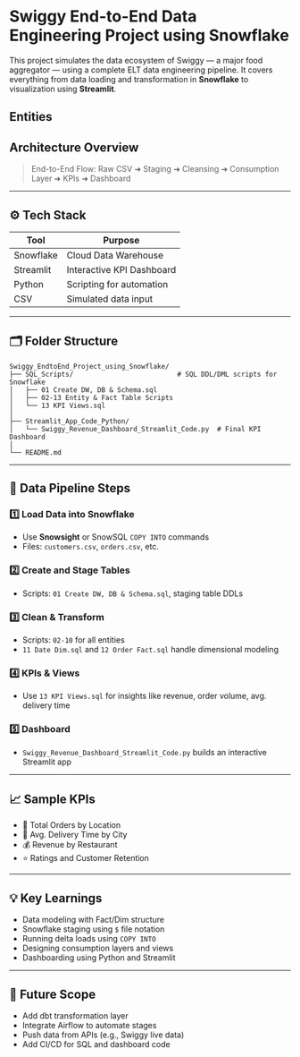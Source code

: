 # Swiggy End-to-End Data Engineering Project using Snowflake

This project simulates the data ecosystem of Swiggy — a major food aggregator — using a complete ELT data engineering pipeline. It covers everything from data loading and transformation in **Snowflake** to visualization using **Streamlit**.

## Entities


## Architecture Overview

> End-to-End Flow: Raw CSV ➜ Staging ➜ Cleansing ➜ Consumption Layer ➜ KPIs ➜ Dashboard

---

## ⚙️ Tech Stack

| Tool        | Purpose                             |
|-------------|-------------------------------------|
| Snowflake   | Cloud Data Warehouse                |
| Streamlit   | Interactive KPI Dashboard           |
| Python      | Scripting for automation            |
| CSV         | Simulated data input                |

---

## 🗂️ Folder Structure

```
Swiggy_EndtoEnd_Project_using_Snowflake/
├── SQL_Scripts/                          # SQL DDL/DML scripts for Snowflake
│   ├── 01 Create DW, DB & Schema.sql
│   ├── 02-13 Entity & Fact Table Scripts
│   └── 13 KPI Views.sql
│
├── Streamlit_App_Code_Python/
│   └── Swiggy_Revenue_Dashboard_Streamlit_Code.py  # Final KPI Dashboard
│
└── README.md
```

---

## 🔄 Data Pipeline Steps

### 1️⃣ Load Data into Snowflake
- Use **Snowsight** or SnowSQL `COPY INTO` commands
- Files: `customers.csv`, `orders.csv`, etc.

### 2️⃣ Create and Stage Tables
- Scripts: `01 Create DW, DB & Schema.sql`, staging table DDLs

### 3️⃣ Clean & Transform
- Scripts: `02-10` for all entities
- `11 Date Dim.sql` and `12 Order Fact.sql` handle dimensional modeling

### 4️⃣ KPIs & Views
- Use `13 KPI Views.sql` for insights like revenue, order volume, avg. delivery time

### 5️⃣ Dashboard
- `Swiggy_Revenue_Dashboard_Streamlit_Code.py` builds an interactive Streamlit app

---

## 📈 Sample KPIs

- 🔁 Total Orders by Location
- 🛵 Avg. Delivery Time by City
- 💰 Revenue by Restaurant
- ⭐ Ratings and Customer Retention

---

## 💡 Key Learnings

- Data modeling with Fact/Dim structure
- Snowflake staging using `$` file notation
- Running delta loads using `COPY INTO`
- Designing consumption layers and views
- Dashboarding using Python and Streamlit

---

## 📌 Future Scope

- Add dbt transformation layer
- Integrate Airflow to automate stages
- Push data from APIs (e.g., Swiggy live data)
- Add CI/CD for SQL and dashboard code

